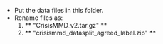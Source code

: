 * Put the data files in this folder.
* Rename files as: 
    1. ** "CrisisMMD_v2.tar.gz" **
    2. ** "crisismmd_datasplit_agreed_label.zip" **
